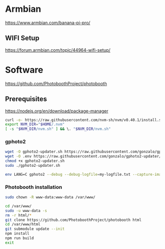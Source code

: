 # Armbian

https://www.armbian.com/banana-pi-pro/

## WIFI Setup

https://forum.armbian.com/topic/44964-wifi-setup/

# Software

https://github.com/PhotoboothProject/photobooth

## Prerequisites

https://nodejs.org/en/download/package-manager

```bash
curl -o- https://raw.githubusercontent.com/nvm-sh/nvm/v0.40.1/install.sh | bash
export NVM_DIR="$HOME/.nvm"
[ -s "$NVM_DIR/nvm.sh" ] && \. "$NVM_DIR/nvm.sh"
```

### gphoto2

```bash
wget -O gphoto2-updater.sh https://raw.githubusercontent.com/gonzalo/gphoto2-updater/master/gphoto2-updater.sh
wget -O .env https://raw.githubusercontent.com/gonzalo/gphoto2-updater/master/.env
chmod +x gphoto2-updater.sh
sudo ./gphoto2-updater.sh
```


```bash
env LANG=C gphoto2 --debug --debug-logfile=my-logfile.txt --capture-image-and-download --filename=/var/www/html/data/tmp/20241213_035129.jpg
```

### Photobooth installation

```bash
sudo chown -R www-data:www-data /var/www/
```

```bash
cd /var/www/
sudo -u www-data -s
rm -r html/*
git clone https://github.com/PhotoboothProject/photobooth html
cd /var/www/html
git submodule update --init
npm install
npm run build
exit
```

